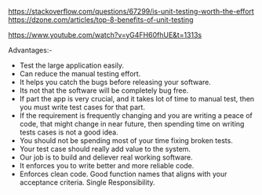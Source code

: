 https://stackoverflow.com/questions/67299/is-unit-testing-worth-the-effort
https://dzone.com/articles/top-8-benefits-of-unit-testing

https://www.youtube.com/watch?v=yG4FH60fhUE&t=1313s

Advantages:-
- Test the large application easily.
- Can reduce the manual testing effort.
- It helps you catch the bugs before releasing your software.
- Its not that the software will be completely bug free.
- If part the app is very crucial, and it takes lot of time to manual test, then you must write test cases for that part.
- If the requirement is frequently changing and you are writing a peace of code, that might change in near future, then spending time on writing tests cases is not a good idea.
- You should not be spending most of your time fixing broken tests.
- Your test case should really add value to the system.
- Our job is to build and deliever real working software.
- It enforces you to write better and more reliable code.
- Enforces clean code.
  Good function names that aligns with your acceptance criteria.
  Single Responsibility.
